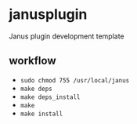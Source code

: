 # janusplugin

Janus plugin development template

## workflow
* `sudo chmod 755 /usr/local/janus`
* `make deps`
* `make deps_install`
* `make`
* `make install`
